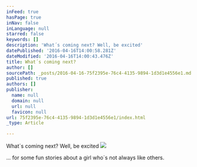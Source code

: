 ```yaml
---
inFeed: true
hasPage: true
inNav: false
inLanguage: null
starred: false
keywords: []
description: 'What´s coming next? Well, be excited'
datePublished: '2016-04-16T14:00:58.281Z'
dateModified: '2016-04-16T14:00:43.476Z'
title: What´s coming next?
author: []
sourcePath: _posts/2016-04-16-75f2395e-76c4-4135-9894-1d3d1e4556e1.md
published: true
authors: []
publisher:
  name: null
  domain: null
  url: null
  favicon: null
url: 75f2395e-76c4-4135-9894-1d3d1e4556e1/index.html
_type: Article

---
```

What´s coming next? Well, be excited
![](https://the-grid-user-content.s3-us-west-2.amazonaws.com/ad182b9d-c856-4a97-87ca-42a935db2bc5.jpg)

... for some fun stories about a girl who´s not always like others.